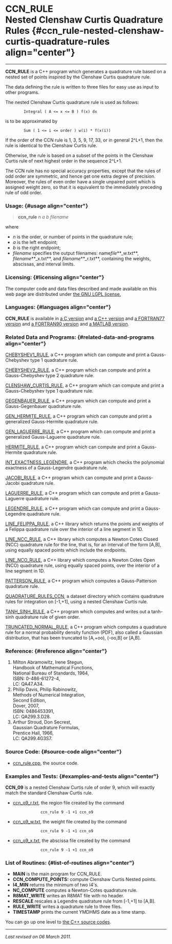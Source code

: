 CCN\_RULE\
Nested Clenshaw Curtis Quadrature Rules {#ccn_rule-nested-clenshaw-curtis-quadrature-rules align="center"}
=======================================

------------------------------------------------------------------------

**CCN\_RULE** is a C++ program which generates a quadrature rule based
on a nested set of points inspired by the Clenshaw Curtis quadrature
rule.

The data defining the rule is written to three files for easy use as
input to other programs.

The nested Clenshaw Curtis quadrature rule is used as follows:

            Integral ( A <= x <= B ) f(x) dx
          

is to be approximated by

            Sum ( 1 <= i <= order ) w(i) * f(x(i))
          

If the order of the CCN rule is 1, 3, 5, 9, 17, 33, or in general
2\^L+1, then the rule is identical to the Clenshaw Curtis rule.

Otherwise, the rule is based on a subset of the points in the Clenshaw
Curtis rule of next highest order in the sequence 2\^L+1.

The CCN rule has no special accuracy properties, except that the rules
of odd order are symmetric, and hence get one extra degree of precision.
Moreover, the rules of even order have a single unpaired point which is
assigned weight zero, so that it is equivalent to the immediately
preceding rule of odd order.

### Usage: {#usage align="center"}

> **ccn\_rule** *n* *a* *b* *filename*

where

-   *n* is the order, or number of points in the quadrature rule;
-   *a* is the left endpoint;
-   *b* is the right endpoint;
-   *filename* specifies the output filenames: name*file***\_w.txt**,
    *filename***\_x.txt**, and *filename***\_r.txt**, containing the
    weights, abscissas, and interval limits.

### Licensing: {#licensing align="center"}

The computer code and data files described and made available on this
web page are distributed under [the GNU LGPL
license.](../../txt/gnu_lgpl.txt)

### Languages: {#languages align="center"}

**CCN\_RULE** is available in [a C
version](../../c_src/ccn_rule/ccn_rule.html) and [a C++
version](../../cpp_src/ccn_rule/ccn_rule.html) and [a FORTRAN77
version](../../f77_src/ccn_rule/ccn_rule.html) and [a FORTRAN90
version](../../f_src/ccn_rule/ccn_rule.html) and [a MATLAB
version](../../m_src/ccn_rule/ccn_rule.html).

### Related Data and Programs: {#related-data-and-programs align="center"}

[CHEBYSHEV1\_RULE](../../cpp_src/chebyshev1_rule/chebyshev1_rule.html),
a C++ program which can compute and print a Gauss-Chebyshev type 1
quadrature rule.

[CHEBYSHEV2\_RULE](../../cpp_src/chebyshev2_rule/chebyshev2_rule.html),
a C++ program which can compute and print a Gauss-Chebyshev type 2
quadrature rule.

[CLENSHAW\_CURTIS\_RULE](../../cpp_src/clenshaw_curtis_rule/clenshaw_curtis_rule.html),
a C++ program which can compute and print a Gauss-Chebyshev type 1
quadrature rule.

[GEGENBAUER\_RULE](../../cpp_src/gegenbauer_rule/gegenbauer_rule.html),
a C++ program which can compute and print a Gauss-Gegenbauer quadrature
rule.

[GEN\_HERMITE\_RULE](../../cpp_src/gen_hermite_rule/gen_hermite_rule.html),
a C++ program which can compute and print a generalized Gauss-Hermite
quadrature rule.

[GEN\_LAGUERRE\_RULE](../../cpp_src/gen_laguerre_rule/gen_laguerre_rule.html),
a C++ program which can compute and print a generalized Gauss-Laguerre
quadrature rule.

[HERMITE\_RULE](../../cpp_src/hermite_rule/hermite_rule.html), a C++
program which can compute and print a Gauss-Hermite quadrature rule.

[INT\_EXACTNESS\_LEGENDRE](../../cpp_src/int_exactness_legendre/int_exactness_legendre.html),
a C++ program which checks the polynomial exactness of a Gauss-Legendre
quadrature rule.

[JACOBI\_RULE](../../cpp_src/jacobi_rule/jacobi_rule.html), a C++
program which can compute and print a Gauss-Jacobi quadrature rule.

[LAGUERRE\_RULE](../../cpp_src/laguerre_rule/laguerre_rule.html), a C++
program which can compute and print a Gauss-Laguerre quadrature rule.

[LEGENDRE\_RULE](../../cpp_src/legendre_rule/legendre_rule.html), a C++
program which can compute and print a Gauss-Legendre quadrature rule.

[LINE\_FELIPPA\_RULE](../../cpp_src/line_felippa_rule/line_felippa_rule.html),
a C++ library which returns the points and weights of a Felippa
quadrature rule over the interior of a line segment in 1D.

[LINE\_NCC\_RULE](../../cpp_src/line_ncc_rule/line_ncc_rule.html), a C++
library which computes a Newton Cotes Closed (NCC) quadrature rule for
the line, that is, for an interval of the form \[A,B\], using equally
spaced points which include the endpoints.

[LINE\_NCO\_RULE](../../cpp_src/line_nco_rule/line_nco_rule.html), a C++
library which computes a Newton Cotes Open (NCO) quadrature rule, using
equally spaced points, over the interior of a line segment in 1D.

[PATTERSON\_RULE](../../cpp_src/patterson_rule/patterson_rule.html), a
C++ program which computes a Gauss-Patterson quadrature rule.

[QUADRATURE\_RULES\_CCN](../../datasets/quadrature_rules_ccn/quadrature_rules_ccn.html),
a dataset directory which contains quadrature rules for integration on
\[-1,+1\], using a nested Clenshaw Curtis rule.

[TANH\_SINH\_RULE](../../cpp_src/tanh_sinh_rule/tanh_sinh_rule.html), a
C++ program which computes and writes out a tanh-sinh quadrature rule of
given order.

[TRUNCATED\_NORMAL\_RULE](../../cpp_src/truncated_normal_rule/truncated_normal_rule.html),
a C++ program which computes a quadrature rule for a normal probability
density function (PDF), also called a Gaussian distribution, that has
been truncated to \[A,+oo), (-oo,B\] or \[A,B\].

### Reference: {#reference align="center"}

1.  Milton Abramowitz, Irene Stegun,\
    Handbook of Mathematical Functions,\
    National Bureau of Standards, 1964,\
    ISBN: 0-486-61272-4,\
    LC: QA47.A34.
2.  Philip Davis, Philip Rabinowitz,\
    Methods of Numerical Integration,\
    Second Edition,\
    Dover, 2007,\
    ISBN: 0486453391,\
    LC: QA299.3.D28.
3.  Arthur Stroud, Don Secrest,\
    Gaussian Quadrature Formulas,\
    Prentice Hall, 1966,\
    LC: QA299.4G3S7.

### Source Code: {#source-code align="center"}

-   [ccn\_rule.cpp](ccn_rule.cpp), the source code.

### Examples and Tests: {#examples-and-tests align="center"}

**CCN\_09** is a nested Clenshaw Curtis rule of order 9, which will
exactly match the standard Clenshaw Curtis rule.

-   [ccn\_o9\_r.txt](ccn_o9_r.txt), the region file created by the
    command

                    ccn_rule 9 -1 +1 ccn_o9
                  

-   [ccn\_o9\_w.txt](ccn_o9_w.txt), the weight file created by the
    command

                    ccn_rule 9 -1 +1 ccn_o9
                  

-   [ccn\_o9\_x.txt](ccn_o9_x.txt), the abscissa file created by the
    command

                    ccn_rule 9 -1 +1 ccn_o9
                  

### List of Routines: {#list-of-routines align="center"}

-   **MAIN** is the main program for CCN\_RULE.
-   **CCN\_COMPUTE\_POINTS:** compute Clenshaw Curtis Nested points.
-   **I4\_MIN** returns the minimum of two I4's.
-   **NC\_COMPUTE** computes a Newton-Cotes quadrature rule.
-   **R8MAT\_WRITE** writes an R8MAT file with no header.
-   **RESCALE** rescales a Legendre quadrature rule from \[-1,+1\] to
    \[A,B\].
-   **RULE\_WRITE** writes a quadrature rule to three files.
-   **TIMESTAMP** prints the current YMDHMS date as a time stamp.

You can go up one level to [the C++ source codes](../cpp_src.html).

------------------------------------------------------------------------

*Last revised on 06 March 2011.*
